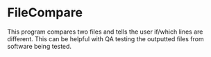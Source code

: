 # FileCompare
This program compares two files and tells the user if/which lines are different. This can be helpful with QA testing the outputted files from software being tested. 
